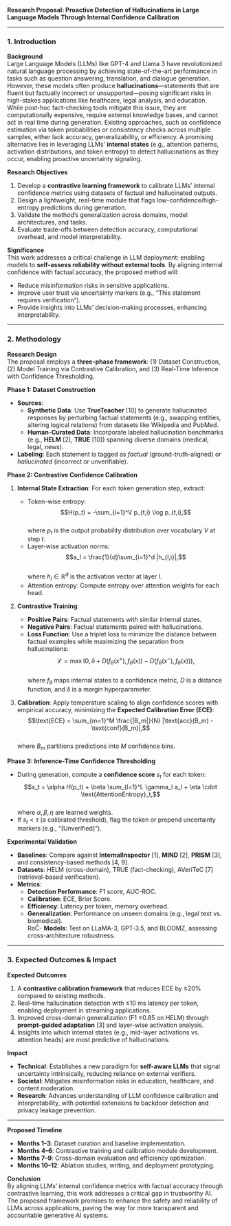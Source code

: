 **Research Proposal: Proactive Detection of Hallucinations in Large Language Models Through Internal Confidence Calibration**  

---

### 1. **Introduction**  

**Background**  
Large Language Models (LLMs) like GPT-4 and Llama 3 have revolutionized natural language processing by achieving state-of-the-art performance in tasks such as question answering, translation, and dialogue generation. However, these models often produce **hallucinations**—statements that are fluent but factually incorrect or unsupported—posing significant risks in high-stakes applications like healthcare, legal analysis, and education. While post-hoc fact-checking tools mitigate this issue, they are computationally expensive, require external knowledge bases, and cannot act in real time during generation. Existing approaches, such as confidence estimation via token probabilities or consistency checks across multiple samples, either lack accuracy, generalizability, or efficiency. A promising alternative lies in leveraging LLMs’ **internal states** (e.g., attention patterns, activation distributions, and token entropy) to detect hallucinations as they occur, enabling proactive uncertainty signaling.  

**Research Objectives**  
1. Develop a **contrastive learning framework** to calibrate LLMs’ internal confidence metrics using datasets of factual and hallucinated outputs.  
2. Design a lightweight, real-time module that flags low-confidence/high-entropy predictions during generation.  
3. Validate the method’s generalization across domains, model architectures, and tasks.  
4. Evaluate trade-offs between detection accuracy, computational overhead, and model interpretability.  

**Significance**  
This work addresses a critical challenge in LLM deployment: enabling models to **self-assess reliability without external tools**. By aligning internal confidence with factual accuracy, the proposed method will:  
- Reduce misinformation risks in sensitive applications.  
- Improve user trust via uncertainty markers (e.g., “This statement requires verification”).  
- Provide insights into LLMs’ decision-making processes, enhancing interpretability.  

---

### 2. **Methodology**  

**Research Design**  
The proposal employs a **three-phase framework**: (1) Dataset Construction, (2) Model Training via Contrastive Calibration, and (3) Real-Time Inference with Confidence Thresholding.  

**Phase 1: Dataset Construction**  
- **Sources**:  
  - **Synthetic Data**: Use **TrueTeacher** [10] to generate hallucinated responses by perturbing factual statements (e.g., swapping entities, altering logical relations) from datasets like Wikipedia and PubMed.  
  - **Human-Curated Data**: Incorporate labeled hallucination benchmarks (e.g., **HELM** [2], **TRUE** [10]) spanning diverse domains (medical, legal, news).  
- **Labeling**: Each statement is tagged as *factual* (ground-truth-aligned) or *hallucinated* (incorrect or unverifiable).  

**Phase 2: Contrastive Confidence Calibration**  
1. **Internal State Extraction**: For each token generation step, extract:  
   - Token-wise entropy: $$H(p_t) = -\sum_{i=1}^V p_{t,i} \log p_{t,i},$$  
     where $p_t$ is the output probability distribution over vocabulary $V$ at step $t$.  
   - Layer-wise activation norms: $$a_l = \frac{1}{d}\sum_{i=1}^d |h_{l,i}|,$$  
     where $h_l \in \mathbb{R}^d$ is the activation vector at layer $l$.  
   - Attention entropy: Compute entropy over attention weights for each head.  

2. **Contrastive Training**:  
   - **Positive Pairs**: Factual statements with similar internal states.  
   - **Negative Pairs**: Factual statements paired with hallucinations.  
   - **Loss Function**: Use a triplet loss to minimize the distance between factual examples while maximizing the separation from hallucinations:  
     $$\mathcal{L} = \max\left(0, \delta + D(f_{\theta}(x^+), f_{\theta}(x)) - D(f_{\theta}(x^-), f_{\theta}(x))\right),$$  
     where $f_{\theta}$ maps internal states to a confidence metric, $D$ is a distance function, and $\delta$ is a margin hyperparameter.  

3. **Calibration**: Apply temperature scaling to align confidence scores with empirical accuracy, minimizing the **Expected Calibration Error (ECE)**:  
   $$\text{ECE} = \sum_{m=1}^M \frac{|B_m|}{N} |\text{acc}(B_m) - \text{conf}(B_m)|,$$  
   where $B_m$ partitions predictions into $M$ confidence bins.  

**Phase 3: Inference-Time Confidence Thresholding**  
- During generation, compute a **confidence score** $s_t$ for each token:  
  $$s_t = \alpha H(p_t) + \beta \sum_{l=1}^L \gamma_l a_l + \eta \cdot \text{AttentionEntropy}_t,$$  
  where $\alpha, \beta, \eta$ are learned weights.  
- If $s_t < \tau$ (a calibrated threshold), flag the token or prepend uncertainty markers (e.g., “[Unverified]”).  

**Experimental Validation**  
- **Baselines**: Compare against **InternalInspector** [1], **MIND** [2], **PRISM** [3], and consistency-based methods [4, 9].  
- **Datasets**: HELM (cross-domain), TRUE (fact-checking), AVeriTeC [7] (retrieval-based verification).  
- **Metrics**:  
  - **Detection Performance**: F1 score, AUC-ROC.  
  - **Calibration**: ECE, Brier Score.  
  - **Efficiency**: Latency per token, memory overhead.  
  - **Generalization**: Performance on unseen domains (e.g., legal text vs. biomedical).  
RaČ- **Models**: Test on LLaMA-3, GPT-3.5, and BLOOMZ, assessing cross-architecture robustness.  

---

### 3. **Expected Outcomes & Impact**  

**Expected Outcomes**  
1. A **contrastive calibration framework** that reduces ECE by ≥20% compared to existing methods.  
2. Real-time hallucination detection with ≤10 ms latency per token, enabling deployment in streaming applications.  
3. Improved cross-domain generalization (F1 ≥0.85 on HELM) through **prompt-guided adaptation** [3] and layer-wise activation analysis.  
4. Insights into which internal states (e.g., mid-layer activations vs. attention heads) are most predictive of hallucinations.  

**Impact**  
- **Technical**: Establishes a new paradigm for **self-aware LLMs** that signal uncertainty intrinsically, reducing reliance on external verifiers.  
- **Societal**: Mitigates misinformation risks in education, healthcare, and content moderation.  
- **Research**: Advances understanding of LLM confidence calibration and interpretability, with potential extensions to backdoor detection and privacy leakage prevention.  

---  

**Proposed Timeline**  
- **Months 1–3**: Dataset curation and baseline implementation.  
- **Months 4–6**: Contrastive training and calibration module development.  
- **Months 7–9**: Cross-domain evaluation and efficiency optimization.  
- **Months 10–12**: Ablation studies, writing, and deployment prototyping.  

**Conclusion**  
By aligning LLMs’ internal confidence metrics with factual accuracy through contrastive learning, this work addresses a critical gap in trustworthy AI. The proposed framework promises to enhance the safety and reliability of LLMs across applications, paving the way for more transparent and accountable generative AI systems.
